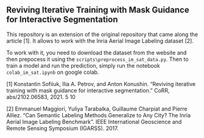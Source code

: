 ## Reviving Iterative Training with Mask Guidance for Interactive Segmentation 

This repository is an extension of the original repository that came along the article [1]. It allows to work with the Inria Aerial Image Labeling dataset [2].

To work with it, you need to download the dataset from the website and then prepocess it using the `scripts\preprocess_im_sat_data.py`. Then to train a model and run the prediction, simply run the notebook `colab_im_sat.ipynb` on google colab.

[1] Konstantin Sofiiuk, Ilia A. Petrov, and Anton Konushin. “Reviving iterative training with mask guidance for interactive segmentation.” CoRR, abs/2102.06583, 2021. 5 10

[2] Emmanuel Maggiori, Yuliya Tarabalka, Guillaume Charpiat and Pierre Alliez. “Can Semantic Labeling Methods Generalize to Any City? The Inria Aerial Image Labeling Benchmark”. IEEE International Geoscience and Remote Sensing Symposium (IGARSS). 2017.


